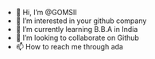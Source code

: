 - 👋 Hi, I’m @GOMSII
- 👀 I’m interested in your github company
- 🌱 I’m currently learning B.B.A in India 
- 💞️ I’m looking to collaborate on Github
- 📫 How to reach me through ada

<!---
GOMSII/GOMSII is a ✨ special ✨ repository because its `README.md` (this file) appears on your GitHub profile.
You can click the Preview link to take a look at your changes.
--->
